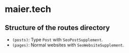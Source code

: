 # maier.tech

## Structure of the routes directory

- `(posts)`: Type `Post` with `SeoPostSupplement`.
- `(pages)`: Normal websites with `SeoWebsiteSupplement`.
